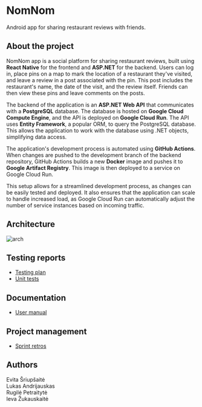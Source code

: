 # NomNom
Android app for sharing restaurant reviews with friends.

## About the project
NomNom app is a social platform for sharing restaurant reviews, built using **React Native** for the frontend and **ASP.NET** for the backend. Users can log in, place pins on a map to mark the location of a restaurant they've visited, and leave a review in a post associated with the pin. This post includes the restaurant's name, the date of the visit, and the review itself. Friends can then view these pins and leave comments on the posts.

The backend of the application is an **ASP.NET Web API** that communicates with a **PostgreSQL** database. The database is hosted on **Google Cloud Compute Engine**, and the API is deployed on **Google Cloud Run**. The API uses **Entity Framework**, a popular ORM, to query the PostgreSQL database. This allows the application to work with the database using .NET objects, simplifying data access.

The application's development process is automated using **GitHub Actions**. When changes are pushed to the development branch of the backend repository, GitHub Actions builds a new **Docker** image and pushes it to **Google Artifact Registry**. This image is then deployed to a service on Google Cloud Run.

This setup allows for a streamlined development process, as changes can be easily tested and deployed. It also ensures that the application can scale to handle increased load, as Google Cloud Run can automatically adjust the number of service instances based on incoming traffic.

## Architecture
![arch](https://github.com/NomNom-app/.github/assets/61557728/01ca4145-48f7-47db-9fe9-47a4a69a8410)

## Testing reports
- [Testing plan](../docs/testPlan.pdf)
- [Unit tests](../docs/unitTests.pdf)

## Documentation
- [User manual](../docs/userManual.pdf)

## Project management
- [Sprint retros](../docs/TeamNomNom_TP0.pdf)
  
## Authors
Evita Šriupšaitė  
Lukas Andrijauskas  
Rugilė Petraitytė  
Ieva Žukauskaitė
